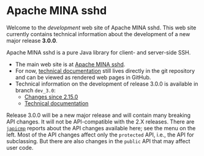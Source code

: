 <!--
Licensed to the Apache Software Foundation (ASF) under one or more
contributor license agreements. See the NOTICE file distributed with
this work for additional information regarding copyright ownership.
The ASF licenses this file to You under the Apache License, Version 2.0
(the "License"); you may not use this file except in compliance with
the License. You may obtain a copy of the License at

   http://www.apache.org/licenses/LICENSE-2.0

Unless required by applicable law or agreed to in writing, software
distributed under the License is distributed on an "AS IS" BASIS,
WITHOUT WARRANTIES OR CONDITIONS OF ANY KIND, either express or implied.
See the License for the specific language governing permissions and
limitations under the License.
-->
# Apache MINA sshd

Welcome to the _development_ web site of Apache MINA sshd. This web site currently
contains technical information about the development of a new major release **3.0.0**.

Apache MINA sshd is a pure Java library for client- and server-side SSH.

* The main web site is at [Apache MINA sshd](https://mina.apache.org/sshd-project).
* For now, [technical documentation](https://github.com/apache/mina-sshd/blob/master/README.md)
still lives directly in the git repository and can be viewed as rendered web pages in GitHub.
* Technical information on the development of release 3.0.0 is available in branch `dev_3.0`:
    * [Changes since 2.15.0](https://github.com/apache/mina-sshd/blob/dev_3.0/CHANGES.md)
    * [Technical documentation](https://github.com/apache/mina-sshd/tree/dev_3.0/docs/technical)

Release 3.0.0 will be a new major release and will contain many breaking API changes.
It will not be API-compatible with the 2.X releases. There are
[`japicmp`](https://siom79.github.io/japicmp) reports about the API changes available
here; see the menu on the left. Most of the API changes affect only the `protected` API,
i.e., the API for subclassing. But there are also changes in the `public` API that may
affect user code.
